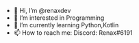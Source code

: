 - 👋 Hi, I’m @renaxdev
- 👀 I’m interested in Programming
- 🌱 I’m currently learning Python,Kotlin
- 📫 How to reach me: Discord: Renax#6191

